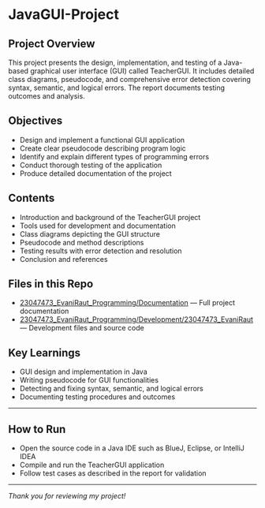# JavaGUI-Project
##  Project Overview  
This project presents the design, implementation, and testing of a Java-based graphical user interface (GUI) called TeacherGUI. It includes detailed class diagrams, pseudocode, and comprehensive error detection covering syntax, semantic, and logical errors. The report documents testing outcomes and analysis.

## Objectives  
- Design and implement a functional GUI application  
- Create clear pseudocode describing program logic  
- Identify and explain different types of programming errors  
- Conduct thorough testing of the application  
- Produce detailed documentation of the project  

##  Contents  
- Introduction and background of the TeacherGUI project  
- Tools used for development and documentation  
- Class diagrams depicting the GUI structure  
- Pseudocode and method descriptions  
- Testing results with error detection and resolution  
- Conclusion and references
  
## Files in this Repo  
- [23047473_EvaniRaut_Programming/Documentation](./23047473_EvaniRaut_Programming/Documentation) — Full project documentation  
- [23047473_EvaniRaut_Programming/Development/23047473_EvaniRaut](./23047473_EvaniRaut_Programming/Development/23047473_EvaniRaut) — Development files and source code  

## Key Learnings  
- GUI design and implementation in Java  
- Writing pseudocode for GUI functionalities  
- Detecting and fixing syntax, semantic, and logical errors  
- Documenting testing procedures and outcomes  

---

## How to Run  
- Open the source code in a Java IDE such as BlueJ, Eclipse, or IntelliJ IDEA  
- Compile and run the TeacherGUI application  
- Follow test cases as described in the report for validation  

---

*Thank you for reviewing my project!*
